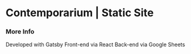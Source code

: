 # Contemporarium | Static Site

### More Info
Developed with Gatsby
Front-end via React
Back-end via Google Sheets
